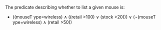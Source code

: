 The predicate describing whether to list a given mouse is:
* ((mouseT ype=wireless) ∧ ((retail >100) ∨ (stock >20))) ∨ (¬(mouseT ype=wireless) ∧ (retail >50))